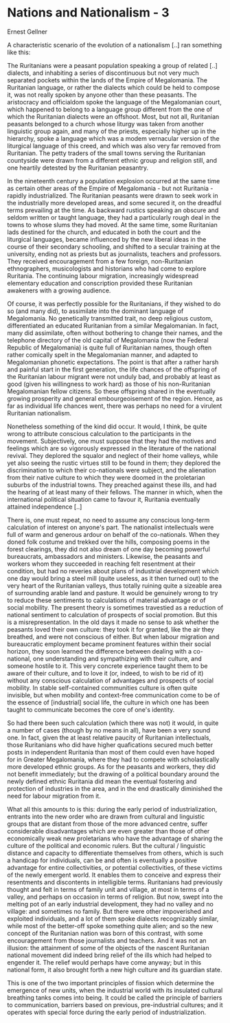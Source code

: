 # Nations and Nationalism - 3

Ernest Gellner

A characteristic scenario of the evolution of a nationalism [..] ran
something like this:

The Ruritanians were a peasant population speaking a group of related
[..] dialects, and inhabiting a series of discontinuous but not very
much separated pockets within the lands of the Empire of
Megalomania. The Ruritanian language, or rather the dialects which
could be held to compose it, was not really spoken by anyone other
than these peasants.  The aristocracy and officialdom spoke the
language of the Megalomanian court, which happened to belong to a
language group different from the one of which the Ruritanian dialects
were an offshoot. Most, but not all, Ruritanian peasants belonged to a
church whose liturgy was taken from another linguistic group again,
and many of the priests, especially higher up in the hierarchy, spoke
a language which was a modem vernacular version of the liturgical
language of this creed, and which was also very far removed from
Ruritanian.  The petty traders of the small towns serving the
Ruritanian countyside were drawn from a different ethnic group and
religion still, and one heartily detested by the Ruritanian peasantry.

In the nineteenth century a population explosion occurred at the same
time as certain other areas of the Empire of Megalomania - but not
Ruritania - rapidly industrialized. The Ruritanian peasants were drawn
to seek work in the industrially more developed areas, and some
secured it, on the dreadful terms prevailing at the time. As backward
rustics speaking an obscure and seldom written or taught language,
they had a particularly rough deal in the towns to whose slums they
had moved. At the same time, some Ruritanian lads destined for the
church, and educated in both the court and the liturgical languages,
became influenced by the new liberal ideas in the course of their
secondary schooling, and shifted to a secular training at the
university, ending not as priests but as journalists, teachers and
professors. They received encouragement from a few foreign,
non-Ruritanian ethnographers, musicologists and historians who had
come to explore Ruritania. The continuing labour migration,
increasingly widespread elementary education and conscription provided
these Ruritanian awakeners with a growing audience.

Of course, it was perfectly possible for the Ruritanians, if they
wished to do so (and many did), to assimilate into the dominant
language of Megalomania. No genetically transmitted trait, no deep
religious custom, differentiated an educated Ruritanian from a similar
Megalomanian. In fact, many did assimilate, often without bothering to
change their names, and the telephone directory of the old capital of
Megalomania (now the Federal Republic of Megalomania) is quite full of
Ruritanian names, though often rather comically spelt in the
Megalomanian manner, and adapted to Megalomanian phonetic
expectations. The point is that after a rather harsh and painful start
in the first generation, the life chances of the offspring of the
Ruritanian labour migrant were not unduly bad, and probably at least
as good (given his willingness to work hard) as those of his
non-Ruritanian Megalomanian fellow citizens. So these offspring shared
in the eventually growing prosperity and general embourgeoisement of
the region. Hence, as far as individual life chances went, there was
perhaps no need for a virulent Ruritanian nationalism.

Nonetheless something of the kind did occur. It would, I think, be
quite wrong to attribute conscious calculation to the participants in
the movement. Subjectively, one must suppose that they had the motives
and feelings which are so vigorously expressed in the literature of
the national revival. They deplored the squalor and neglect of their
home valleys, while yet also seeing the rustic virtues still to be
found in them; they deplored the discrimination to which their
co-nationals were subject, and the alienation from their native
culture to which they were doomed in the proletarian suburbs of the
industrial towns. They preached against these ills, and had the
hearing of at least many of their fellows. The manner in which, when
the international political situation came to favour it, Ruritania
eventually attained independence [..]


There is, one must repeat, no need to assume any conscious long-term
calculation of interest on anyone's part. The nationalist
intellectuals were full of warm and generous ardour on behalf of the
co-nationals. When they doned folk costume and trekked over the
hills, composing poems in the forest clearings, they did not also
dream of one day becoming powerful bureaucrats, ambassadors and
ministers. Likewise, the peasants and workers whom they succeeded in
reaching felt resentment at their condition, but had no reveries about
plans of industrial development which one day would bring a steel mill
(quite useless, as it then turned out) to the very heart of the
Ruritanian valleys, thus totally ruining quite a sizeable area of
surrounding arable land and pasture. It would be genuinely wrong to
try to reduce these sentiments to calculations of material advantage
or of social mobility. The present theory is sometimes travestied as a
reduction of national sentiment to calculation of prospects of social
promotion. But this is a misrepresentation. In the old days it made no
sense to ask whether the peasants loved their own culture: they took
it for granted, like the air they breathed, and were not conscious
of either. But when labour migration and bureaucratic employment
became prominent features within their social horizon, they soon
learned the difference between dealing with a co-national, one
understanding and sympathizing with their culture, and someone
hostile to it. This very concrete experience taught them to be aware
of their culture, and to love it (or, indeed, to wish to be rid of it)
without any conscious calculation of advantages and prospects of
social mobility. In stable self-contained communities culture is often
quite invisible, but when mobility and context-free communication come
to be of the essence of [industrial] social life, the culture in which one has been
taught to communicate becomes the core of one's identity.


So had there been such calculation (which there was not) it would, in
quite a number of cases (though by no means in all), have been a very
sound one. In fact, given the at least relative paucity of Ruritanian
intellectuals, those Ruritanians who did have higher quafications
secured much better posts in independent Ruritania than most of them
could even have hoped for in Greater Megalomania, where they had to
compete with scholastically more developed ethnic groups. As for the
peasants and workers, they did not benefit immediately; but the
drawing of a political boundary around the newly defined ethnic
Ruritania did mean the eventual fostering and protection of industries
in the area, and in the end drastically diminished the need for labour
migration from it.

What all this amounts to is this: during the early period of
industrialization, entrants into the new order who are drawn from
cultural and linguistic groups that are distant from those of the more
advanced centre, suffer considerable disadvantages which are even
greater than those of other economically weak new proletarians who
have the advantage of sharing the culture of the political and
economic rulers. But the cultural / linguistic distance and capacity
to differentiate themselves from others, which is such a handicap for
individuals, can be and often is eventually a positive advantage for
entire collectivities, or potential collectivities, of these victims
of the newly emergent world. It enables them to conceive and express
their resentments and discontents in intelligible terms. Ruritanians
had previously thought and felt in terms of family unit and village,
at most in terms of a valley, and perhaps on occasion in terms of
religion. But now, swept into the melting pot of an early industrial
development, they had no valley and no village: and sometimes no
family. But there were other impoverished and exploited individuals,
and a lot of them spoke dialects recognizably similar, while most of
the better-off spoke something quite alien; and so the new concept of
the Ruritanian nation was born of this contrast, with some
encouragement from those journalists and teachers. And it was not an
illusion: the attainment of some of the objects of the nascent
Ruritanian national movement did indeed bring relief of the ills which
had helped to engender it. The relief would perhaps have come anyway;
but in this national form, it also brought forth a new high culture
and its guardian state.

This is one of the two important principles of fission which determine
the emergence of new units, when the industrial world with its
insulated cultural breathing tanks comes into being. It could be
called the principle of barriers to communication, barriers based on
previous, pre-industrial cultures; and it operates with special force
during the early period of industrialization.

